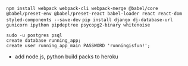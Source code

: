 `npm install webpack webpack-cli webpack-merge @babel/core @babel/preset-env @babel/preset-react babel-loader react react-dom styled-components --save-dev`
`pip install django dj-database-url gunicorn ipython pipdeptree psycopg2-binary whitenoise`

```
sudo -u postgres psql 
create database running_app;
create user running_app_main PASSWORD 'runningisfun!';
```

+ add node.js, python build packs to heroku